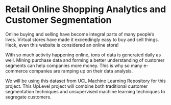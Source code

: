 # Retail Online Shopping Analytics and Customer Segmentation

Online buying and selling have become integral parts of many people’s lives. Virtual stores have made it exceedingly easy to buy and sell things. Heck, even this website is considered an online store!

With so much activity happening online, tons of data is generated daily as well. Mining purchase data and forming a better understanding of customer segments can help companies more money. This is why so many e-commerce companies are ramping up on their data analysis.

We will be using this dataset from UCL Machine Learning Repository for this project. This UpLevel project will combine both traditional customer segmentation techniques and unsupervised machine learning techniques to segregate customers.
